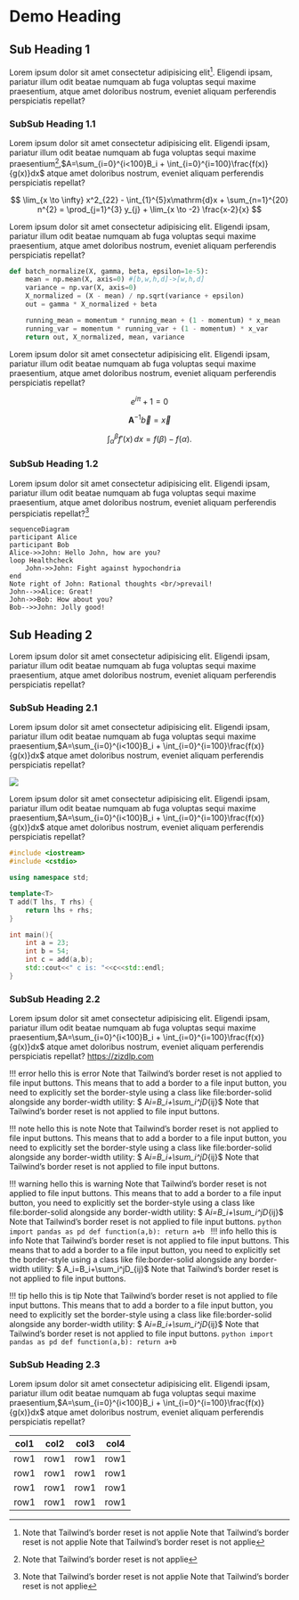# Demo Heading

## Sub Heading 1

Lorem ipsum dolor sit amet consectetur adipisicing elit[^1]. Eligendi ipsam, pariatur illum odit beatae numquam ab fuga voluptas sequi maxime praesentium, atque amet doloribus nostrum, eveniet aliquam perferendis perspiciatis repellat?

### SubSub Heading 1.1

Lorem ipsum dolor sit amet consectetur adipisicing elit. Eligendi ipsam, pariatur illum odit beatae numquam ab fuga voluptas sequi maxime praesentium[^2],$A=\sum_{i=0}^{i<100}B_i + \int_{i=0}^{i=100}\frac{f(x)}{g(x)}dx$ atque amet doloribus nostrum, eveniet aliquam perferendis perspiciatis repellat?

$$
\lim_{x \to \infty} x^2_{22} - \int_{1}^{5}x\mathrm{d}x + \sum_{n=1}^{20} n^{2} = \prod_{j=1}^{3} y_{j}  + \lim_{x \to -2} \frac{x-2}{x}
$$

Lorem ipsum dolor sit amet consectetur adipisicing elit. Eligendi ipsam, pariatur illum odit beatae numquam ab fuga voluptas sequi maxime praesentium, atque amet doloribus nostrum, eveniet aliquam perferendis perspiciatis repellat?

```python
def batch_normalize(X, gamma, beta, epsilon=1e-5):
    mean = np.mean(X, axis=0) #[b,w,h,d]->[w,h,d]
    variance = np.var(X, axis=0)
    X_normalized = (X - mean) / np.sqrt(variance + epsilon)
    out = gamma * X_normalized + beta

    running_mean = momentum * running_mean + (1 - momentum) * x_mean
    running_var = momentum * running_var + (1 - momentum) * x_var
    return out, X_normalized, mean, variance
```

Lorem ipsum dolor sit amet consectetur adipisicing elit. Eligendi ipsam, pariatur illum odit beatae numquam ab fuga voluptas sequi maxime praesentium, atque amet doloribus nostrum, eveniet aliquam perferendis perspiciatis repellat?

$$
\begin{equation}
e^{i \pi} + 1 = 0
\end{equation}
$$

$$
\begin{equation}
\mathbf{A}^{-1}\vec{b} = \vec{x}
\end{equation}
$$

$$
\begin{equation}
 \int_\alpha^\beta f'(x) \, dx=f(\beta)-f(\alpha).
\end{equation}
$$

### SubSub Heading 1.2

Lorem ipsum dolor sit amet consectetur adipisicing elit. Eligendi ipsam, pariatur illum odit beatae numquam ab fuga voluptas sequi maxime praesentium, atque amet doloribus nostrum, eveniet aliquam perferendis perspiciatis repellat?[^3]

```mermaid
sequenceDiagram
participant Alice
participant Bob
Alice->>John: Hello John, how are you?
loop Healthcheck
    John->>John: Fight against hypochondria
end
Note right of John: Rational thoughts <br/>prevail!
John-->>Alice: Great!
John->>Bob: How about you?
Bob-->>John: Jolly good!
```

## Sub Heading 2

Lorem ipsum dolor sit amet consectetur adipisicing elit. Eligendi ipsam, pariatur illum odit beatae numquam ab fuga voluptas sequi maxime praesentium, atque amet doloribus nostrum, eveniet aliquam perferendis perspiciatis repellat?

### SubSub Heading 2.1

Lorem ipsum dolor sit amet consectetur adipisicing elit. Eligendi ipsam, pariatur illum odit beatae numquam ab fuga voluptas sequi maxime praesentium,$A=\sum_{i=0}^{i<100}B_i + \int_{i=0}^{i=100}\frac{f(x)}{g(x)}dx$ atque amet doloribus nostrum, eveniet aliquam perferendis perspiciatis repellat?

![](./screen.png)

Lorem ipsum dolor sit amet consectetur adipisicing elit. Eligendi ipsam, pariatur illum odit beatae numquam ab fuga voluptas sequi maxime praesentium,$A=\sum_{i=0}^{i<100}B_i + \int_{i=0}^{i=100}\frac{f(x)}{g(x)}dx$ atque amet doloribus nostrum, eveniet aliquam perferendis perspiciatis repellat?

```c++
#include <iostream>
#include <cstdio>

using namespace std;

template<T>
T add(T lhs, T rhs) {
    return lhs + rhs;
}

int main(){
    int a = 23;
    int b = 54;
    int c = add(a,b);
    std::cout<<" c is: "<<c<<std::endl;
}
```

### SubSub Heading 2.2

Lorem ipsum dolor sit amet consectetur adipisicing elit. Eligendi ipsam, pariatur illum odit beatae numquam ab fuga voluptas sequi maxime praesentium,$A=\sum_{i=0}^{i<100}B_i + \int_{i=0}^{i=100}\frac{f(x)}{g(x)}dx$ atque amet doloribus nostrum, eveniet aliquam perferendis perspiciatis repellat?
<https://zizdlp.com>

!!! error hello this is error
    Note that Tailwind’s border reset is not applied to file input buttons. This means that to add a border to a file input button, you need to explicitly set the border-style using a class like file:border-solid alongside any border-width utility:
    $ A*i=B_i+\sum_i^jD*{ij}$
    Note that Tailwind’s border reset is not applied to file input buttons.

!!! note hello this is note
    Note that Tailwind’s border reset is not applied to file input buttons. This means that to add a border to a file input button, you need to explicitly set the border-style using a class like file:border-solid alongside any border-width utility:
    $ A*i=B_i+\sum_i^jD*{ij}$
    Note that Tailwind’s border reset is not applied to file input buttons.

!!! warning hello this is warning
    Note that Tailwind’s border reset is not applied to file input buttons. This means that to add a border to a file input button, you need to explicitly set the border-style using a class like file:border-solid alongside any border-width utility:
    $ A*i=B_i+\sum_i^jD*{ij}$
        Note that Tailwind’s border reset is not applied to file input buttons.
        ```python
        import pandas as pd
        def function(a,b):
            return a+b
        ```
!!! info hello this is info
    Note that Tailwind’s border reset is not applied to file input buttons. This means that to add a border to a file input button, you need to explicitly set the border-style using a class like file:border-solid alongside any border-width utility:
    $ A_i=B_i+\sum_i^jD_{ij}$
    Note that Tailwind’s border reset is not applied to file input buttons.

!!! tip hello this is tip
    Note that Tailwind’s border reset is not applied to file input buttons. This means that to add a border to a file input button, you need to explicitly set the border-style using a class like file:border-solid alongside any border-width utility:
    $ A*i=B_i+\sum_i^jD*{ij}$
    Note that Tailwind’s border reset is not applied to file input buttons.
    ```python
    import pandas as pd
    def function(a,b):
        return a+b
    ```

### SubSub Heading 2.3

Lorem ipsum dolor sit amet consectetur adipisicing elit. Eligendi ipsam, pariatur illum odit beatae numquam ab fuga voluptas sequi maxime praesentium,$A=\sum_{i=0}^{i<100}B_i + \int_{i=0}^{i=100}\frac{f(x)}{g(x)}dx$ atque amet doloribus nostrum, eveniet aliquam perferendis perspiciatis repellat?

| col1 | col2 | col3 | col4 |
| ---- | ---- | ---- | ---- |
| row1 | row1 | row1 | row1 |
| row1 | row1 | row1 | row1 |
| row1 | row1 | row1 | row1 |
| row1 | row1 | row1 | row1 |

[^1]: Note that Tailwind’s border reset is not applie Note that Tailwind’s border reset is not applie Note that Tailwind’s border reset is not applie
[^2]: Note that Tailwind’s border reset is not applie
[^3]: Note that Tailwind’s border reset is not applie Note that Tailwind’s border reset is not applie
